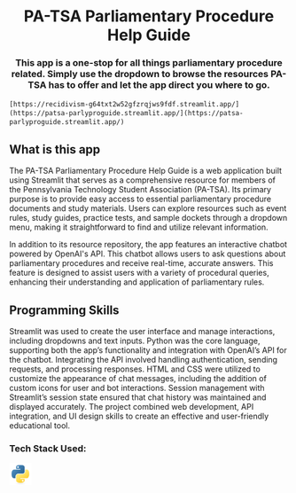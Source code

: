 <h1 align="center">PA-TSA Parliamentary Procedure Help Guide</h1>
<h3 align="center">This app is a one-stop for all things parliamentary procedure related. Simply use the dropdown to browse the resources PA-TSA has to offer and let the app direct you where to go.</h3>

```
[https://recidivism-g64txt2w52gfzrqjws9fdf.streamlit.app/](https://patsa-parlyproguide.streamlit.app/](https://patsa-parlyproguide.streamlit.app/)
```

## What is this app
The PA-TSA Parliamentary Procedure Help Guide is a web application built using Streamlit that serves as a comprehensive resource for members of the Pennsylvania Technology Student Association (PA-TSA). Its primary purpose is to provide easy access to essential parliamentary procedure documents and study materials. Users can explore resources such as event rules, study guides, practice tests, and sample dockets through a dropdown menu, making it straightforward to find and utilize relevant information.

In addition to its resource repository, the app features an interactive chatbot powered by OpenAI's API. This chatbot allows users to ask questions about parliamentary procedures and receive real-time, accurate answers. This feature is designed to assist users with a variety of procedural queries, enhancing their understanding and application of parliamentary rules.

## Programming Skills
Streamlit was used to create the user interface and manage interactions, including dropdowns and text inputs. Python was the core language, supporting both the app’s functionality and integration with OpenAI’s API for the chatbot. Integrating the API involved handling authentication, sending requests, and processing responses. HTML and CSS were utilized to customize the appearance of chat messages, including the addition of custom icons for user and bot interactions. Session management with Streamlit’s session state ensured that chat history was maintained and displayed accurately. The project combined web development, API integration, and UI design skills to create an effective and user-friendly educational tool.


<h3 align="left">Tech Stack Used:</h3>
<p align="left"> <a href="https://www.python.org" target="_blank" rel="noreferrer"> <img src="https://raw.githubusercontent.com/devicons/devicon/master/icons/python/python-original.svg" alt="python" width="40" height="40"/> </a> </p>
